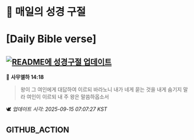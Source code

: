 # 🙏 매일의 성경 구절
# [Daily Bible verse]
## [![README에 성경구절 업데이트](https://github.com/DONGSUKA/first_test/actions/workflows/update-readme-bible.yml/badge.svg)](https://github.com/DONGSUKA/first_test/actions/workflows/update-readme-bible.yml)
<!-- START_BIBLE_VERSE -->
📖 **사무엘하 14:18**
> 왕이 그 여인에게 대답하여 이르되 바라노니 내가 네게 묻는 것을 내게 숨기지 말라 여인이 이르되 내 주 왕은 말씀하옵소서

🕊️ _업데이트 시각: 2025-09-15 07:07:27 KST_
  <!-- END_BIBLE_VERSE -->
## GITHUB_ACTION
